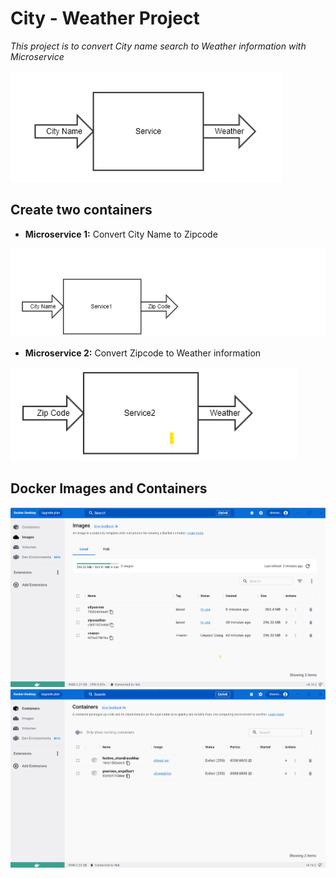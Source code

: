 # **City - Weather Project**
*This project is to convert City name search to Weather information with Microservice*

![My Image](./image/requirement.png)

## **Create two containers**

* **Microservice 1:** Convert City Name to Zipcode

![My Image](./image/m1.png)

* **Microservice 2:** Convert Zipcode to Weather information

![My Image](./image/m2.png)

## **Docker Images and Containers**
![My Image](./image/images.png)
![My Image](./image/containers.png)

